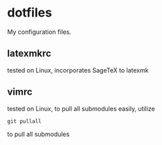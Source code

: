 # dotfiles
My configuration files.

## latexmkrc
tested on Linux, incorporates SageTeX to latexmk

## vimrc
tested on Linux, to pull all submodules easily, utilize 
```
git pullall 
```
to pull all submodules
